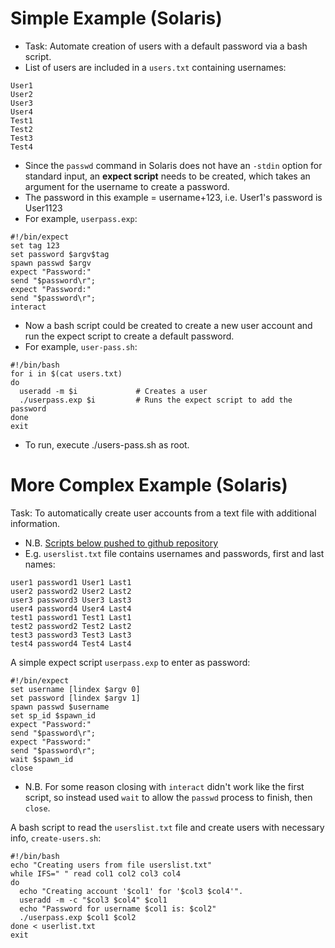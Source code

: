 # Simple Example (Solaris)

- Task: Automate creation of users with a default password via a bash script.
- List of users are included in a `users.txt` containing usernames:

```
User1
User2
User3
User4
Test1
Test2
Test3
Test4
```

- Since the `passwd` command in Solaris does not have an `-stdin` option for standard input, an **expect script** needs to be created, which takes an argument for the username to create a password.
- The password in this example = username+123, i.e. User1's password is User1123
- For example, `userpass.exp`:

```
#!/bin/expect
set tag 123
set password $argv$tag
spawn passwd $argv
expect "Password:"
send "$password\r";
expect "Password:"
send "$password\r";
interact
```

- Now a bash script could be created to create a new user account and run the expect script to create a default password.
- For example, `user-pass.sh`:

```
#!/bin/bash
for i in $(cat users.txt)
do
  useradd -m $i             # Creates a user
  ./userpass.exp $i         # Runs the expect script to add the password
done
exit
```
- To run, execute ./users-pass.sh as root.

# More Complex Example (Solaris)

Task: To automatically create user accounts from a text file with additional information.
- N.B. [Scripts below pushed to github repository](https://github.com/gavchan/sol-scripts)
- E.g. `userslist.txt` file contains usernames and passwords, first and last names:

```
user1 password1 User1 Last1
user2 password2 User2 Last2
user3 password3 User3 Last3
user4 password4 User4 Last4
test1 password1 Test1 Last1
test2 password2 Test2 Last2
test3 password3 Test3 Last3
test4 password4 Test4 Last4
```

A simple expect script `userpass.exp` to enter <argv> as password:

```
#!/bin/expect
set username [lindex $argv 0]
set password [lindex $argv 1]
spawn passwd $username
set sp_id $spawn_id
expect "Password:"
send "$password\r";
expect "Password:"
send "$password\r";
wait $spawn_id
close
```
- N.B. For some reason closing with `interact` didn't work like the first script, so instead used `wait` to allow the `passwd` process to finish, then `close`.

A bash script to read the `userslist.txt` file and create users with necessary info, `create-users.sh`:

```
#!/bin/bash
echo "Creating users from file userslist.txt"
while IFS=" " read col1 col2 col3 col4
do
  echo "Creating account '$col1' for '$col3 $col4'".
  useradd -m -c "$col3 $col4" $col1
  echo "Password for username $col1 is: $col2"
  ./userpass.exp $col1 $col2
done < userlist.txt
exit
```
